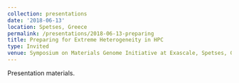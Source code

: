 ```yaml
---
collection: presentations
date: '2018-06-13'
location: Spetses, Greece
permalink: /presentations/2018-06-13-preparing
title: Preparing for Extreme Heterogeneity in HPC
type: Invited
venue: Symposium on Materials Genome Initiative at Exascale, Spetses, Greece
---
```


Presentation materials.

